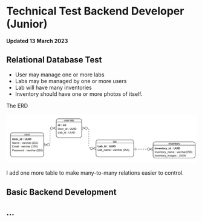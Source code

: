 # Technical Test Backend Developer (Junior)

**Updated 13 March 2023**

## Relational Database Test

- User may manage one or more labs
- Labs may be managed by one or more users
- Lab will have many inventories
- Inventory should have one or more photos of itself.

The ERD

![ERD](docs/Screenshot%20from%202023-03-13%2021-01-11.png)

I add one more table to make many-to-many relations easier to control.

## Basic Backend Development

## ...

